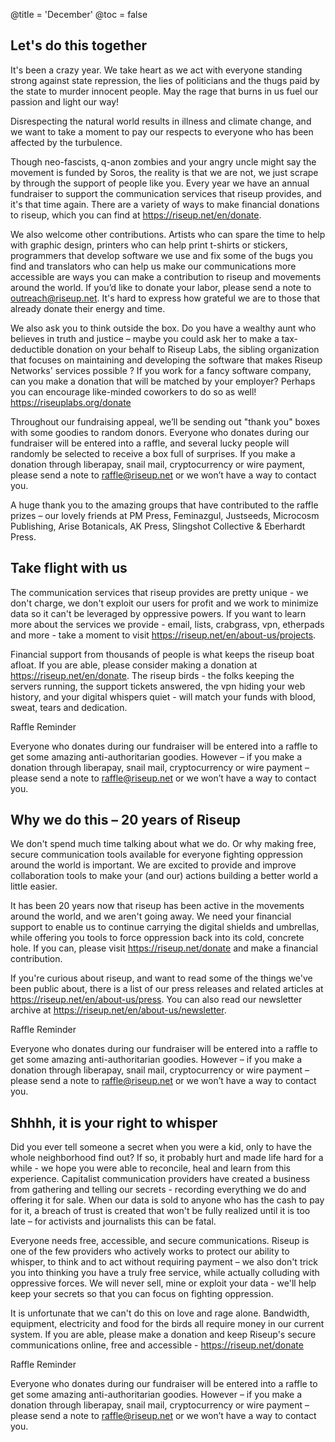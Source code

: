 @title = 'December'
@toc = false


Let's do this together
----------------------

It's been a crazy year. We take heart as we act with everyone standing strong against state repression, the lies of politicians and the thugs paid by the state to murder innocent people. May the rage that burns in us fuel our passion and light our way!

Disrespecting the natural world results in illness and climate change, and we want to take a moment to pay our respects to everyone who has been affected by the turbulence.

Though neo-fascists, q-anon zombies and your angry uncle might say the movement is funded by Soros, the reality is that we are not, we just scrape by through the support of people like you. Every year we have an annual fundraiser to support the communication services that riseup provides, and it's that time again. There are a variety of ways to make financial donations to riseup, which you can find at https://riseup.net/en/donate.

We also welcome other contributions. Artists who can spare the time to help with graphic design, printers who can help print t-shirts or stickers, programmers that develop software we use and fix some of the bugs you find and translators who can help us make our communications more accessible are ways you can make a contribution to riseup and movements around the world. If you’d like to donate your labor, please send a note to outreach@riseup.net. It's hard to express how grateful we are to those that already donate their energy and time.

We also ask you to think outside the box. Do you have a wealthy aunt who believes in truth and justice – maybe you could ask her to make a tax-deductible donation on your behalf to Riseup Labs, the sibling organization that focuses on maintaining and developing the software that makes Riseup Networks' services possible ? If you work for a fancy software company, can you make a donation that will be matched by your employer? Perhaps you can encourage like-minded coworkers to do so as well! https://riseuplabs.org/donate

Throughout our fundraising appeal, we’ll be sending out "thank you" boxes with some goodies to random donors. Everyone who donates during our fundraiser will be entered into a raffle, and several lucky people will randomly be selected to receive a box full of surprises. If you make a donation through liberapay, snail mail, cryptocurrency or wire payment, please send a note to raffle@riseup.net or we won’t have a way to contact you.

A huge thank you to the amazing groups that have contributed to the raffle prizes – our lovely friends at PM Press, Feminazgul, Justseeds, Microcosm Publishing, Arise Botanicals, AK Press, Slingshot Collective & Eberhardt Press.

Take flight with us
-------------------

The communication services that riseup provides are pretty unique - we don't charge, we don't exploit our users for profit and we work to minimize data so it can't be leveraged by oppressive powers. If you want to learn more about the services we provide - email, lists, crabgrass, vpn, etherpads and more - take a moment to visit https://riseup.net/en/about-us/projects.

Financial support from thousands of people is what keeps the riseup boat afloat. If you are able, please consider making a donation at https://riseup.net/en/donate. The riseup birds - the folks keeping the servers running, the support tickets answered, the vpn hiding your web history, and your digital whispers quiet - will match your funds with blood, sweat, tears and dedication.

Raffle Reminder

Everyone who donates during our fundraiser will be entered into a raffle to get some amazing anti-authoritarian goodies. However – if you make a donation through liberapay, snail mail, cryptocurrency or wire payment – please send a note to raffle@riseup.net or we won’t have a way to contact you.

Why we do this – 20 years of Riseup
-----------------------------------

We don't spend much time talking about what we do. Or why making free, secure communication tools available for everyone fighting oppression around the world is important. We are excited to provide and improve collaboration tools to make your (and our) actions building a better world a little easier.

It has been 20 years now that riseup has been active in the movements around the world, and we aren't going away. We need your financial support to enable us to continue carrying the digital shields and umbrellas, while offering you tools to force oppression back into its cold, concrete hole. If you can, please visit https://riseup.net/donate and make a financial contribution.

If you're curious about riseup, and want to read some of the things we've been public about, there is a list of our press releases and related articles at https://riseup.net/en/about-us/press. You can also read our newsletter archive at https://riseup.net/en/about-us/newsletter.

Raffle Reminder

Everyone who donates during our fundraiser will be entered into a raffle to get some amazing anti-authoritarian goodies. However – if you make a donation through liberapay, snail mail, cryptocurrency or wire payment – please send a note to raffle@riseup.net or we won’t have a way to contact you.


Shhhh, it is your right to whisper
----------------------------------

Did you ever tell someone a secret when you were a kid, only to have the whole neighborhood find out? If so, it probably hurt and made life hard for a while - we hope you were able to reconcile, heal and learn from this experience. Capitalist communication providers have created a business from gathering and telling our secrets - recording everything we do and offering it for sale. When our data is sold to anyone who has the cash to pay for it, a breach of trust is created that won't be fully realized until it is too late – for activists and journalists this can be fatal.

Everyone needs free, accessible, and secure communications. Riseup is one of the few providers who actively works to protect our ability to whisper, to think and to act without requiring payment – we also don't trick you into thinking you have a truly free service, while actually colluding with oppressive forces. We will never sell, mine or exploit your data - we'll help keep your secrets so that you can focus on fighting oppression.

It is unfortunate that we can't do this on love and rage alone. Bandwidth, equipment, electricity and food for the birds all require money in our current system. If you are able, please make a donation and keep Riseup's secure communications online, free and accessible - https://riseup.net/donate

Raffle Reminder

Everyone who donates during our fundraiser will be entered into a raffle to get some amazing anti-authoritarian goodies. However – if you make a donation through liberapay, snail mail, cryptocurrency or wire payment – please send a note to raffle@riseup.net or we won’t have a way to contact you.